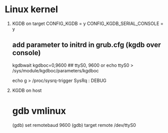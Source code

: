 Linux kernel
==============

1. KGDB on target
    CONFIG_KGDB = y
    CONFIG_KGDB_SERIAL_CONSOLE = y 

    ## add parameter to initrd in grub.cfg (kgdb over console)
    kgdbwait kgdboc=0,9600      ## ttyS0, 9600
    or
    echo ttyS0 > /sys/module/kgdboc/parameters/kgdboc

    echo g > /proc/sysrq-trigger
    SysRq : DEBUG

2. KGDB on host
    # gdb vmlinux
    (gdb) set remotebaud 9600
    (gdb) target remote /dev/ttyS0
    

